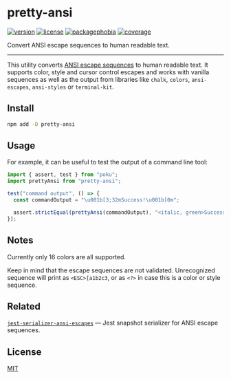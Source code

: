 # pretty-ansi

[![version][version-badge]][version-url]
[![license][license-badge]][license-url]
[![packagephobia][packagephobia-badge]][packagephobia-url]
[![coverage][coverage-badge]][coverage-url]

Convert ANSI escape sequences to human readable text.

---

This utility converts [ANSI escape sequences](https://en.wikipedia.org/wiki/ANSI_escape_code) to human readable text. It supports color, style and cursor control escapes and works with vanilla sequences as well as the output from libraries like `chalk`, `colors`, `ansi-escapes`, `ansi-styles` or `terminal-kit`.

## Install

```bash
npm add -D pretty-ansi
```

## Usage

For example, it can be useful to test the output of a command line tool:

```js
import { assert, test } from "poku";
import prettyAnsi from "pretty-ansi";

test("command output", () => {
  const commandOutput = "\u001b[3;32mSuccess!\u001b[0m";

  assert.strictEqual(prettyAnsi(commandOutput), "<italic, green>Success!</>");
});
```

## Notes

Currently only 16 colors are all supported.

Keep in mind that the escape sequences are not validated. Unrecognized sequence will print as `<ESC>[a1b2c3`, or as `<?>` in case this is a color or style sequence.

## Related

[`jest-serializer-ansi-escapes`](https://github.com/mrazauskas/jest-serializer-ansi-escapes) — Jest snapshot serializer for ANSI escape sequences.

## License

[MIT][license-url]

[version-badge]: https://badgen.net/npm/v/pretty-ansi
[version-url]: https://npmjs.com/package/pretty-ansi
[license-badge]: https://badgen.net/github/license/mrazauskas/pretty-ansi
[license-url]: https://github.com/mrazauskas/pretty-ansi/blob/main/LICENSE.md
[packagephobia-badge]: https://badgen.net/packagephobia/install/pretty-ansi
[packagephobia-url]: https://packagephobia.com/result?p=pretty-ansi
[coverage-badge]: https://badgen.net/codacy/coverage/3a26cda9352643b589953c686f921c40
[coverage-url]: https://app.codacy.com/gh/mrazauskas/pretty-ansi/coverage/dashboard
